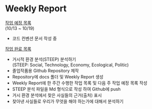 # **Weekly Report**

<u>작업 예정 목록</u>  
 (10/13 ~ 10/19)
 - 코드 컨벤션 문서 작성 중

<u>작업 완료 목록</u>
 - 거시적 환경 분석(STEEP) 분석하기  
     (STEEP: Social, Technology, Economy, Ecological, Politic)
 - 졸업작품용 Github Repository 제작
 - Repository에 docs 폴더 및 Weekly Report 생성
 - Weekly Report에 한 주간 수행한 작업 목록 및 다음 주 작업 예정 목록 작성
 - STEEP 분석 파일을 Md 형식으로 작성 하여 Github에 push
 - 거시 환경 분석에서 찾은 사실들의 근거(출처) 표시
 - 찾아낸 사실들로 우리가 무엇을 해야 하는가에 대해서 분석하기
